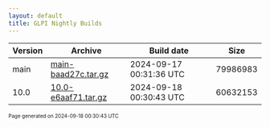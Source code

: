 ```yaml
---
layout: default
title: GLPI Nightly Builds
---
```


Version|Archive|Build date|Size
---|---|---|---
main|[main-baad27c.tar.gz](main-baad27c.tar.gz)|2024-09-17 00:31:36 UTC|79986983
10.0|[10.0-e6aaf71.tar.gz](10.0-e6aaf71.tar.gz)|2024-09-18 00:30:43 UTC|60632153

<font size="1">Page generated on 2024-09-18 00:30:43 UTC</font>
